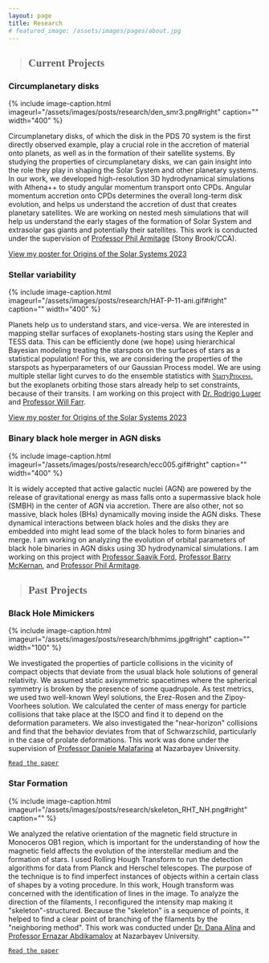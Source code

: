 ```yaml
---
layout: page
title: Research
# featured_image: /assets/images/pages/about.jpg
---
```

<script>
  $(document).ready(function() {
  setTimeout(function() { $("#preloader").fadeOut(1500); }, 100)
});
</script>
>## <span style="font-family:Caveat;">Current Projects</span>

### Circumplanetary disks
{% include image-caption.html imageurl="/assets/images/posts/research/den_smr3.png#right" caption="" width="400" %}

Circumplanetary disks, of which the disk in the PDS 70 system is the first directly observed example, play a crucial role in the accretion of material onto planets, as well as in the formation of their satellite systems. By studying the properties of circumplanetary disks, we can gain insight into the role they play in shaping the Solar System and other planetary systems. In our work, we developed high-resolution 3D hydrodynamical simulations with Athena++ to study angular momentum transport onto CPDs. Angular momentum accretion onto CPDs determines the overall long-term disk evolution, and helps us understand the accretion of dust that creates planetary satellites. We are working on nested mesh simulations that will help us understand the early stages of the formation of Solar System and extrasolar gas giants and potentially their satellites. This work is conducted under the supervision of [Professor Phil Armitage](http://www.astro.sunysb.edu/parmitage/) (Stony Brook/CCA).

<a href="/posters/Origins-poster-print.pdf" target="_blank">View my poster for Origins of the Solar Systems 2023</a>

<!-- ### <span style="font-family:Andale Mono;">Stellar spots of HAT-P-11</span> -->
### Stellar variability 
{% include image-caption.html imageurl="/assets/images/posts/research/HAT-P-11-ani.gif#right" caption="" width="400" %}

Planets help us to understand stars, and vice-versa. We are interested in mapping stellar surfaces of exoplanets-hosting stars using the Kepler and TESS data. This can be efficiently done (we hope) using hierarchical Bayesian modeling treating the starspots on the surfaces of stars as a statistical population! For this, we are considering the properties of the starspots as hyperparameters of our Gaussian Process model. We are using multiple stellar light curves to do the ensemble statistics with [<span style="font-family:American Typewriter;">StarryProcess</span>](https://starry-process.readthedocs.io/en/latest/), but the exoplanets orbiting those stars already help to set constraints, because of their transits. I am working on this project with [Dr. Rodrigo Luger](https://www.luger.dev) and [Professor Will Farr](https://farr.github.io).

<a href="/posters/ERES-poster-print.pdf" target="_blank">View my poster for Origins of the Solar Systems 2023</a>

<!-- ### <span style="font-family:Andale Mono;">Binary black hole merger in AGN disks</span> -->
### Binary black hole merger in AGN disks
{% include image-caption.html imageurl="/assets/images/posts/research/ecc005.gif#right" caption="" width="400" %}

It is widely accepted that active galactic nuclei (AGN) are powered by the release of gravitational energy as mass falls onto a supermassive black hole (SMBH) in the center of AGN via accretion. There are also other, not so massive, black holes (BHs) dynamically moving inside the AGN disks. These dynamical interactions between black holes and the disks they are embedded into might lead some of the black holes to form binaries and merge. I am working on analyzing the evolution of orbital parameters of black hole binaries in AGN disks using 3D hydrodynamical simulations. I am working on this project with [Professor Saavik Ford](https://saavikford.wixsite.com/saavik), [Professor Barry McKernan](https://www.amnh.org/research/staff-directory/barry-mckernan), and [Professor Phil Armitage](http://www.astro.sunysb.edu/parmitage/).

<!-- ### <span style="font-family:Andale Mono;">Migration of planets in protoplanetary disks</span> -->
<!-- ### Migration of planets in protoplanetary disks
{% include image-caption.html imageurl="/assets/images/posts/research/den_smr3.png#right" caption="" width="400" %}

Planetary systems are dynamic places. As the planet's tidal force exerts a torque on the disk, the back-reaction from the disk also torques the planet, causing it to migrate. In this project, we are concerned about Type I migration - the migration of low-mass planets. Particularly, we aim to investigate the migration due to thermal torques, considering the planet as a luminous object extracting thermal energy on the disk.
This work is conducted under the supervision of [Professor Phil Armitage](http://www.astro.sunysb.edu/parmitage/) (Stony Brook/CCA) and [Dr. Yan-Fei Jiang](https://jiangyanfei1986.wixsite.com/yanfei-homepage/home) (CCA). -->

>## <span style="font-family:Caveat;">Past Projects</span>

<!-- ### <span style="font-family:Andale Mono;">Black Hole Mimickers</span> -->
### Black Hole Mimickers
{% include image-caption.html imageurl="/assets/images/posts/research/bhmims.jpg#right" caption="" width="100" %}

We investigated the properties of particle collisions in the vicinity of compact objects that deviate from the usual black hole solutions of general relativity. We assumed static axisymmetric spacetimes where the spherical symmetry is broken by the presence of some quadrupole. As test metrics, we used two well-known Weyl solutions, the Erez-Rosen and the Zipoy-Voorhees solution. We calculated the center of mass energy for particle collisions that take place at the ISCO and find it to depend on the deformation parameters. We also investigated the "near-horizon" collisions and find that the behavior deviates from that of Schwarzschild, particularly in the case of prolate deformations. This work was done under the supervision of [Professor Daniele Malafarina](https://ssh.nu.edu.kz/faculty/daniele-malafarina-phd/) at Nazarbayev University.

[`Read the paper`](https://arxiv.org/pdf/2009.12839.pdf)

<!-- ### <span style="font-family:Andale Mono;">Star Formation</span> -->
### Star Formation
{% include image-caption.html imageurl="/assets/images/posts/research/skeleton_RHT_NH.png#right" caption="" %}

We analyzed the relative orientation of the magnetic field structure in Monoceros OB1 region, which is important for the understanding of how the magnetic field affects the evolution of the interstellar medium and the formation of stars. I used Rolling Hough Transform to run the detection algorithms for data from Planck and Herschel telescopes. The purpose of the technique is to find imperfect instances of objects within a certain class of shapes by a voting procedure. In this work, Hough transform was concerned with the identification of lines in the image. To analyze the direction of the filaments, I reconfigured the intensity map making it "skeleton"-structured. Because the "skeleton" is a sequence of points, it helped to find a clear point of branching of the filaments by the "neighboring method". This work was conducted under [Dr. Dana Alina](https://ssh.nu.edu.kz/faculty/dana-alina-phd/) and [Professor Ernazar Abdikamalov](https://ernazarabdikamalov.wordpress.com) at Nazarbayev University. 

[`Read the paper`](https://arxiv.org/pdf/2007.15344.pdf)


